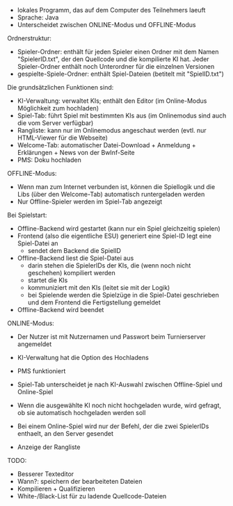 ﻿- lokales Programm, das auf dem Computer des Teilnehmers laeuft
- Sprache: Java
- Unterscheidet zwischen ONLINE-Modus und OFFLINE-Modus

Ordnerstruktur:
- Spieler-Ordner: enthält für jeden Spieler einen Ordner mit dem Namen "SpielerID.txt", der den Quellcode und die kompilierte KI hat. Jeder Spieler-Ordner enthält noch Unterordner für die einzelnen Versionen
- gespielte-Spiele-Ordner: enthält Spiel-Dateien (betitelt mit "SpielID.txt")


Die grundsätzlichen Funktionen sind:
- KI-Verwaltung: verwaltet KIs; enthält den Editor (im Online-Modus Möglichkeit zum hochladen)
- Spiel-Tab: führt Spiel mit bestimmten KIs aus (im Onlinemodus sind auch die vom Server verfügbar)
- Rangliste: kann nur im Onlinemodus angeschaut werden (evtl. nur HTML-Viewer für die Webseite)
- Welcome-Tab: automatischer Datei-Download + Anmeldung + Erklärungen + News von der BwInf-Seite
- PMS: Doku hochladen


OFFLINE-Modus:
- Wenn man zum Internet verbunden ist, können die Spiellogik und die Libs (über den Welcome-Tab) automatisch runtergeladen werden
- Nur Offline-Spieler werden im Spiel-Tab angezeigt

Bei Spielstart:
- Offline-Backend wird gestartet (kann nur ein Spiel gleichzeitig spielen)
- Frontend (also die eigentliche ESU) generiert eine Spiel-ID legt eine Spiel-Datei an
  - sendet dem Backend die SpielID
- Offline-Backend liest die Spiel-Datei aus
  - darin stehen die SpielerIDs der KIs, die (wenn noch nicht geschehen) kompiliert werden
  - startet die KIs
  - kommuniziert mit den KIs (leitet sie mit der Logik)
  - bei Spielende werden die Spielzüge in die Spiel-Datei geschrieben und dem Frontend die Fertigstellung gemeldet
- Offline-Backend wird beendet



ONLINE-Modus:
- Der Nutzer ist mit Nutzernamen und Passwort beim Turnierserver angemeldet
- KI-Verwaltung hat die Option des Hochladens
- PMS funktioniert

- Spiel-Tab unterscheidet je nach KI-Auswahl zwischen Offline-Spiel und Online-Spiel
- Wenn die ausgewählte KI noch nicht hochgeladen wurde, wird gefragt, ob sie automatisch hochgeladen werden soll
- Bei einem Online-Spiel wird nur der Befehl, der die zwei SpielerIDs enthaelt, an den Server gesendet

- Anzeige der Rangliste



TODO:
- Besserer Texteditor
- Wann?: speichern der bearbeiteten Dateien
- Kompilieren + Qualifizieren
- White-/Black-List für zu ladende Quellcode-Dateien

